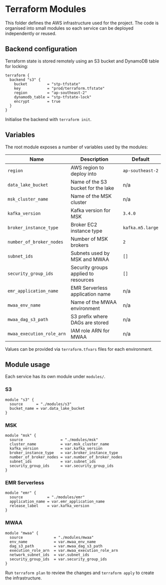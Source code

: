# Terraform Modules

This folder defines the AWS infrastructure used for the project. The code is organised into small modules so each service can be deployed independently or reused.

## Backend configuration

Terraform state is stored remotely using an S3 bucket and DynamoDB table for locking:

```hcl
terraform {
  backend "s3" {
    bucket         = "stp-tfstate"
    key            = "prod/terraform.tfstate"
    region         = "ap-southeast-2"
    dynamodb_table = "stp-tfstate-lock"
    encrypt        = true
  }
}
```

Initialise the backend with `terraform init`.

## Variables

The root module exposes a number of variables used by the modules:

| Name | Description | Default |
| ---- | ----------- | ------- |
| `region` | AWS region to deploy into | `ap-southeast-2` |
| `data_lake_bucket` | Name of the S3 bucket for the lake | n/a |
| `msk_cluster_name` | Name of the MSK cluster | n/a |
| `kafka_version` | Kafka version for MSK | `3.4.0` |
| `broker_instance_type` | Broker EC2 instance type | `kafka.m5.large` |
| `number_of_broker_nodes` | Number of MSK brokers | `2` |
| `subnet_ids` | Subnets used by MSK and MWAA | `[]` |
| `security_group_ids` | Security groups applied to resources | `[]` |
| `emr_application_name` | EMR Serverless application name | n/a |
| `mwaa_env_name` | Name of the MWAA environment | n/a |
| `mwaa_dag_s3_path` | S3 prefix where DAGs are stored | n/a |
| `mwaa_execution_role_arn` | IAM role ARN for MWAA | n/a |

Values can be provided via `terraform.tfvars` files for each environment.

## Module usage

Each service has its own module under `modules/`.

### S3

```hcl
module "s3" {
  source      = "./modules/s3"
  bucket_name = var.data_lake_bucket
}
```

### MSK

```hcl
module "msk" {
  source                 = "./modules/msk"
  cluster_name           = var.msk_cluster_name
  kafka_version          = var.kafka_version
  broker_instance_type   = var.broker_instance_type
  number_of_broker_nodes = var.number_of_broker_nodes
  subnet_ids             = var.subnet_ids
  security_group_ids     = var.security_group_ids
}
```

### EMR Serverless

```hcl
module "emr" {
  source           = "./modules/emr"
  application_name = var.emr_application_name
  release_label    = var.kafka_version
}
```

### MWAA

```hcl
module "mwaa" {
  source              = "./modules/mwaa"
  env_name            = var.mwaa_env_name
  dag_s3_path         = var.mwaa_dag_s3_path
  execution_role_arn  = var.mwaa_execution_role_arn
  network_subnet_ids  = var.subnet_ids
  security_group_ids  = var.security_group_ids
}
```

Run `terraform plan` to review the changes and `terraform apply` to create the infrastructure.
